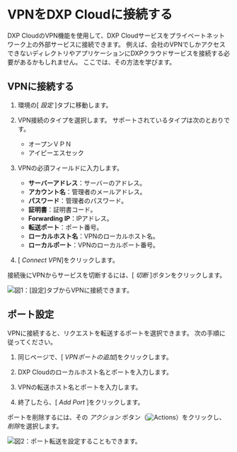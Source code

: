 # VPNをDXP Cloudに接続する

DXP CloudのVPN機能を使用して、DXP Cloudサービスをプライベートネットワーク上の外部サービスに接続できます。 例えば、会社のVPNでしかアクセスできないディレクトリやアプリケーションにDXPクラウドサービスを接続する必要があるかもしれません。 ここでは、その方法を学びます。

## VPNに接続する

1.  環境の[ *設定* ]タブに移動します。

2.  VPN接続のタイプを選択します。 サポートされているタイプは次のとおりです。

      - オープンＶＰＮ
      - アイピーエスセック

3.  VPNの必須フィールドに入力します。

      - **サーバーアドレス**：サーバーのアドレス。
      - **アカウント名**：管理者のメールアドレス。
      - **パスワード**：管理者のパスワード。
      - **証明書**：証明書コード。
      - **Forwarding IP**：IPアドレス。
      - **転送ポート**：ポート番号。
      - **ローカルホスト名**：VPNのローカルホスト名。
      - **ローカルポート**：VPNのローカルポート番号。

4.  [ *Connect VPN*]をクリックします。

接続後にVPNからサービスを切断するには、[ *切断* ]ボタンをクリックします。

![図1：[設定]タブからVPNに接続できます。](./connecting-a-vpn-to-dxp-cloud/images/01.png)

## ポート設定

VPNに接続すると、リクエストを転送するポートを選択できます。 次の手順に従ってください。

1.  同じページで、[ *VPNポートの追加*]をクリックします。

2.  DXP Cloudのローカルホスト名とポートを入力します。

3.  VPNの転送ホスト名とポートを入力します。

4.  終了したら、[ *Add Port* ]をクリックします。

ポートを削除するには、その *アクション* ボタン（![Actions](./connecting-a-vpn-to-dxp-cloud/images/02.png)）をクリックし、 *削除*を選択します。

![図2：ポート転送を設定することもできます。](./connecting-a-vpn-to-dxp-cloud/images/03.png)

